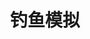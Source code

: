 ---
title: '钓鱼模拟'
type: landing

design:
  spacing: "0rem"

sections:
  - block: hero-rel
    content:
      title: 钓鱼模拟
      text: 您知道91%的成功数据泄露始于鱼叉式网络钓鱼攻击吗？
      secondary_action:
        text: 什么是钓鱼攻击？
        url: "#definition"
      announcement:
        text: "了解我们如何"
        link:
          text: "钓鱼"
          url: "#process"
    design:
      css_class: "dark"
      background:
        color: "navy"
        image:
          # 将您的背景图片添加到 `assets/media/`。
          filename: constellation.svg
          size: "auto;background-repeat:repeat"
          filters:
            brightness: 0.5

  - block: cta-image-paragraph-custom
    id: definition
    content:
      items:
        - title: 钓鱼……那是什么？一种新的捕鱼技巧？
          image: phish.svg
          text: |
            钓鱼是试图通过伪装成可信实体来获取敏感信息（如用户名、密码和信用卡详细信息）的过程，通常通过批量电子邮件进行，试图绕过垃圾邮件过滤器。

            声称来自流行社交网站、银行、拍卖网站或IT管理员的电子邮件通常被用来诱骗毫无戒心的公众。这是一种犯罪性欺诈的社会工程形式。

  - block: features
    id: types
    content:
      title: 最常见的钓鱼类型
      text: |
        在已知的数百种钓鱼骗局中\
        以下是四种最常见的类型
      items:
        - name: 电子邮件钓鱼
          icon: envelope
          description: |
            在电子邮件钓鱼攻击中，紧迫感是主要特征。诈骗者向多个收件人发送看似合法的电子邮件，鼓励他们修改密码或更新个人信息和账户详细信息。
        - name: 短信钓鱼
          icon: chat-bubble-bottom-center-text
          description: |
            这种钓鱼策略与钓鱼电子邮件非常相似。黑客通过发送短信试图从个人那里窃取机密信息，要求他们回复或采取进一步行动。如果个人拒绝这样做，犯罪分子有时甚至会威胁他们。
        - name: 鱼叉式钓鱼
          icon: finger-print
          description: |
            这种策略需要使用电子邮件对特定个人或企业进行攻击。犯罪分子获取目标的个人信息，并利用这些信息向他们发送个性化且可信的电子邮件。
        - name: CEO 欺诈
          icon: identification
          description: |
            网络犯罪分子发送电子邮件，假装是C级高管或同事，通常要求进行资金转账或提供税务信息。
    design:
      css_class: "bg-gray-100 dark:bg-gray-900"
  
  - block: cta-image-paragraph-custom
    parity: "odd"
    content:
      items:
        - title: 什么是钓鱼模拟及其重要性？
          image: laptop-phish.png
          text: |
            钓鱼模拟是模仿现实世界钓鱼电子邮件的行为，组织可以向员工发送这些邮件以测试其在线行为并评估其对钓鱼攻击的知识水平。这些电子邮件反映了专业人士在日常活动中可能遇到的网络威胁，无论是在工作时间还是非工作时间。

            最新统计数据显示，钓鱼威胁持续上升。自2019年以来，钓鱼攻击的数量每年增长150%，反钓鱼工作组（APWG）报告称2022年钓鱼活动达到历史新高，记录了超过470万个钓鱼网站。根据Proofpoint的数据，2022年84%的组织经历了至少一次成功的钓鱼攻击。

            因为即使是最好的电子邮件网关和安全工具也无法保护组织免受所有钓鱼活动的侵害，组织越来越多地转向钓鱼模拟。精心设计的钓鱼模拟通过两种重要方式帮助减轻钓鱼攻击的影响。模拟为信息安全团队提供了教育员工更好地识别和避免现实生活中钓鱼攻击所需的信息。它们还帮助安全团队发现漏洞，改进整体事件响应，并减少成功钓鱼尝试导致的数据泄露和财务损失的风险。

  - block: defile
    id: process
    design:
      css_class: "bg-gray-100 dark:bg-gray-900"
    content:
      title: 我们的钓鱼模拟流程
      text: "该流程通常包括五个步骤："
      items:
        - name: 规划
          icon: calendar-days
          description: |
            我们首先定义目标并设定范围，决定使用哪种类型的钓鱼电子邮件以及模拟的频率。我们还将确定目标受众，包括细分特定群体或部门。
        - name: 起草
          icon: document-text
          description: |
            制定计划后，我们将创建逼真的模拟钓鱼电子邮件，这些邮件与真实的钓鱼威胁非常相似，基于暗网上的钓鱼模板和钓鱼工具包进行建模。我们会特别注意主题行、发件人地址和内容等细节，以制作逼真的钓鱼模拟。我们还会包括社会工程策略——甚至冒充（或“伪造”）高管或同事作为发件人——以增加员工点击电子邮件的可能性。
        - name: 发送
          icon: paper-airplane
          description: |
            一旦我们确定了内容，我们将通过安全方式向目标受众发送模拟钓鱼电子邮件，同时注意隐私。
        - name: 监控
          icon: eye
          description: |
            发送模拟恶意电子邮件后，我们将密切跟踪并记录员工如何与模拟电子邮件交互，监控他们是否点击链接、下载附件或提供敏感信息。
        - name: 分析
          icon: magnifying-glass
          description: |
            钓鱼测试后，我们将分析模拟中的数据以确定点击率和安全漏洞等趋势。随后，我们将立即向未通过模拟的员工提供反馈，解释他们如何正确识别钓鱼尝试以及如何避免未来的真实攻击。

  - block: cta-card
    content: 
      title: 教育是防止钓鱼攻击的最佳方式
      text: |
        实施钓鱼模拟培训是加强数据保护的理想方法。它将帮助您的员工保持警觉，了解他们可能遇到的所有与钓鱼相关的骗局。
      button:
        text: 订购您的模拟
        url: /zh/contact/
    design:
      card:
        css_class: "bg-primary-700"
      spacing:
        padding: ["1rem", 0, 0, 0]
---